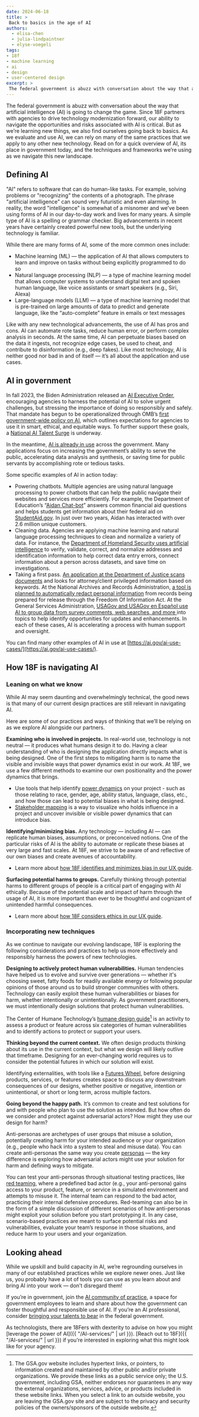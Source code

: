 ```yaml
---
date: 2024-06-18
title: >
 Back to basics in the age of AI
authors:
  - elisa-chen
  - julia-lindpaintner
  - elyse-voegeli
tags:
- 18f
- machine learning
- ai
- design
- user-centered design
excerpt: >
 The federal government is abuzz with conversation about the way that artificial intelligence (AI) is going to change the game. Since 18F partners with agencies to drive technology modernization forward, our ability to navigate the opportunities and risks associated with AI is critical. But as we’re learning new things, we also find ourselves going back to basics. As we evaluate and use AI, we can rely on many of the same practices that we apply to any other new technology. Read on for a quick overview of AI, its place in government today, and the techniques and frameworks we’re using as we navigate this new landscape.
---
```


The federal government is abuzz with conversation about the way that artificial intelligence (AI) is going to change the game. Since 18F partners with agencies to drive technology modernization forward, our ability to navigate the opportunities and risks associated with AI is critical. But as we’re learning new things, we also find ourselves going back to basics. As we evaluate and use AI, we can rely on many of the same practices that we apply to any other new technology. Read on for a quick overview of AI, its place in government today, and the techniques and frameworks we’re using as we navigate this new landscape.

## Defining AI

"AI" refers to software that can do human-like tasks. For example, solving problems or "recognizing" the contents of a photograph. The phrase "artificial intelligence" can sound very futuristic and even alarming. In reality, the word "intelligence" is somewhat of a misnomer and we’ve been using forms of AI in our day-to-day work and lives for many years. A simple type of AI is a spelling or grammar checker. Big advancements in recent years have certainly created powerful new tools, but the underlying technology is familiar.

While there are many forms of AI, some of the more common ones include:
- Machine learning (ML) — the application of AI that allows computers to learn and improve on tasks without being explicitly programmed to do so
- Natural language processing (NLP) — a type of machine learning model that allows computer systems to understand digital text and spoken human language, like voice assistants or smart speakers (e.g., Siri, Alexa)
- Large-language models (LLM) — a type of machine learning model that is pre-trained on large amounts of data to predict and generate language, like the “auto-complete” feature in emails or text messages

Like with any new technological advancements, the use of AI has pros and cons. AI can automate rote tasks, reduce human error, or perform complex analysis in seconds. At the same time, AI can perpetuate biases based on the data it ingests, not recognize edge cases, be used to cheat, and contribute to disinformation (e.g., deep fakes). Like most technology, AI is neither good nor bad in and of itself — it’s all about the application and use cases.

## AI in government

In fall 2023, the Biden Administration released an [AI Executive Order](https://www.whitehouse.gov/briefing-room/presidential-actions/2023/10/30/executive-order-on-the-safe-secure-and-trustworthy-development-and-use-of-artificial-intelligence/), encouraging agencies to harness the potential of AI to solve urgent challenges, but stressing the importance of doing so responsibly and safely. That mandate has begun to be operationalized through OMB’s [first government-wide policy on AI](https://www.whitehouse.gov/wp-content/uploads/2024/03/M-24-10-Advancing-Governance-Innovation-and-Risk-Management-for-Agency-Use-of-Artificial-Intelligence.pdf), which outlines expectations for agencies to use it in smart, ethical, and equitable ways. To further support these goals, a [National AI Talent Surge](https://ai.gov/apply/) is underway.

In the meantime, [AI is already in use](https://ai.gov/ai-use-cases/) across the government. Many applications focus on increasing the government’s ability to serve the public, accelerating data analysis and synthesis, or saving time for public servants by accomplishing rote or tedious tasks.

Some specific examples of AI in action today:
- Powering chatbots. Multiple agencies are using natural language processing to power chatbots that can help the public navigate their websites and services more efficiently. For example, the Department of Education’s “[Aidan Chat-bot](https://www2.ed.gov/about/offices/list/ocio/technology/ai-inventory/index.html)” answers common financial aid questions and helps students get information about their federal aid on [StudentAid.gov](http://studentaid.gov/). In just over two years, Aidan has interacted with over 2.6 million unique customers.
- Cleaning data. Agencies are applying machine learning and natural language processing techniques to clean and normalize a variety of data. For instance, the [Department of Homeland Security uses artificial intelligence](https://www.dhs.gov/data/AI_inventory) to verify, validate, correct, and normalize addresses and identification information to help correct data entry errors, connect information about a person across datasets, and save time on investigations.
- Taking a first pass. [An application at the Department of Justice scans documents](https://www.justice.gov/open/archives/page/file/1517316/dl) and looks for attorney/client privileged information based on keywords. At the National Archives and Records Administration, [a tool is planned to automatically redact personal information](https://www.archives.gov/data/ai-inventory) from records being prepared for release through the Freedom Of Information Act. At the General Services Administration, [USAGov and USAGov en Español use AI to group data from survey comments, web searches, and more ](https://tech.gsa.gov/ai-inventory/)into topics to help identify opportunities for updates and enhancements. In each of these cases, AI is accelerating a process with human support and oversight.

You can find many other examples of AI in use at [https://ai.gov/ai-use-cases/](https://ai.gov/ai-use-cases/).

## How 18F is navigating AI

### Leaning on what we know

While AI may seem daunting and overwhelmingly technical, the good news is that many of our current design practices are still relevant in navigating AI.

Here are some of our practices and ways of thinking that we’ll be relying on as we explore AI alongside our partners.

**Examining who is involved in projects.** In real-world use, technology is not neutral — it produces what humans design it to do. Having a clear understanding of who is designing the application directly impacts what is being designed. One of the first steps to mitigating harm is to name the visible and invisible ways that power dynamics exist in our work. At 18F, we use a few different methods to examine our own positionality and the power dynamics that brings.

- Use tools that help identify [power dynamics](https://guides.18f.gov/ux-guide/research/share-power/) on your project - such as those relating to   race, gender, age, ability status, language, class, etc., and how those can lead to potential biases in what is being designed.
- [Stakeholder mapping](https://guides.18f.gov/methods/discover/stakeholder-influence-mapping/) is a way to visualize who holds influence in a project and uncover invisible or visible power dynamics that can introduce bias.

**Identifying/minimizing bias.**  Any technology — including AI — can replicate human biases, assumptions, or preconceived notions.  One of the particular risks of AI is the ability to automate or replicate these biases at very large and fast scales. At 18F, we strive to be aware of and reflective of our own biases and create avenues of accountability.

- Learn more about [how 18F identifies and minimizes bias in our UX guide](https://guides.18f.gov/ux-guide/research/bias/).

**Surfacing potential harms to groups.** Carefully thinking through potential harms to different groups of people is a critical part of engaging with AI ethically. Because of the potential scale and impact of harm through the usage of AI, it is more important than ever to be thoughtful and cognizant of unintended harmful consequences.

- Learn more about [how 18F considers ethics in our UX guide](https://guides.18f.gov/ux-guide/research/ethics/).

### Incorporating new techniques

As we continue to navigate our evolving landscape, 18F is exploring the following considerations and practices to help us more effectively and responsibly harness the powers of new technologies.

**Designing to actively protect human vulnerabilities.** Human tendencies have helped us to evolve and survive over generations — whether it's choosing sweet, fatty foods for readily available energy or following popular opinions of those around us to build stronger communities with others. Technology can easily exploit these human vulnerabilities or biases for harm, whether intentionally or unintentionally. As government practitioners, we must intentionally design solutions that protect human vulnerabilities.

The Center of Humane Technology’s [humane design guide](https://s3.amazonaws.com/com.appolearning.files/production/uploads/uploaded_file/0fd922be-3bbc-46ea-b1a2-fdeb8eb4e3d5/Humane_Tech_Design_Guide.pdf)[^1] is an activity to assess a product or feature across six categories of human vulnerabilities and to identify actions to protect or support your users.

**Thinking beyond the current context.** We often design products thinking about its use in the current context, but what we design will likely outlive that timeframe. Designing for an ever-changing world requires us to consider the potential futures in which our solution will exist.

Identifying externalities, with tools like a [Futures Wheel](https://en.wikipedia.org/wiki/Futures_wheel), before designing products, services, or features creates space to discuss any downstream consequences of our designs, whether positive or negative, intention or unintentional, or short or long term, across multiple factors.

**Going beyond the happy path.** It’s common to create and test solutions for and with people who plan to use the solution as intended. But how often do we consider and protect against adversarial actors? How might they use our design for harm?

Anti-personas are archetypes of user groups that misuse a solution, potentially creating harm for your intended audience or your organization (e.g., people who hack into a system to steal and misuse data). You can create anti-personas the same way you create [personas](https://methods.18f.gov/decide/personas/) — the key difference is exploring how adversarial actors might use your solution for harm and defining ways to mitigate.

You can test your anti-personas through situational testing practices, like [red teaming](https://csrc.nist.gov/glossary/term/red_team_exercise), where a predefined bad actor (e.g., your anti-persona) gains access to your product, feature, or service in a simulated environment and attempts to misuse it. The internal team can respond to the bad actor, practicing their internal defensive procedures. Red-teaming can also be in the form of a simple discussion of different scenarios of how anti-personas might exploit your solution before you start prototyping it. In any case, scenario-based practices are meant to surface potential risks and vulnerabilities, evaluate your team’s response in those situations, and reduce harm to your users and your organization.

## Looking ahead

While we upskill and build capacity in AI, we’re regrounding ourselves in many of our established practices while we explore newer ones. Just like us, you probably have a lot of tools you can use as you learn about and bring AI into your work — don’t disregard them!

If you’re in government, join the [AI community of practice](https://coe.gsa.gov/communities/ai.html), a space for government employees to learn and share about how the government can foster thoughtful and responsible use of AI. If you’re an AI professional, consider [bringing your talents to bear](https://ai.gov/apply/) in the federal government.

As technologists, there are 18Fers with dexterity to advise on how you might [leverage the power of AI]({{ "/AI-services/" | url }}).  [Reach out to 18F]({{ "/AI-services/" | url }}) if you’re interested in exploring what this might look like for your agency.

[^1]: The GSA.gov website includes hypertext links, or pointers, to information created and maintained by other public and/or private organizations. We provide these links as a public service only; the U.S. government, including GSA, neither endorses nor guarantees in any way the external organizations, services, advice, or products included in these website links. When you select a link to an outside website, you are leaving the GSA.gov site and are subject to the privacy and security policies of the owners/sponsors of the outside website.

